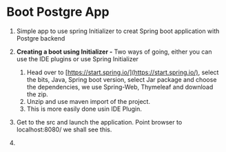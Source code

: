 # Boot Postgre App

1. Simple app to use spring Initializer to creat Spring boot application with Postgre backend
2. **Creating a boot using Initializer -**  Two ways of going, either you can use the IDE plugins or use Spring Initializer
	1. Head over to [https://start.spring.io/](https://start.spring.io/), select the bits, Java, Spring boot version, select Jar package and choose the dependencies, we use Spring-Web, Thymeleaf and download the zip.  
	2. Unzip and use maven import of the project. 
	3. This is more easily done usin IDE Plugin. 
3. Get to the src and launch the application. Point browser to 
localhost:8080/ we shall see this. 

5. 
<!--stackedit_data:
eyJoaXN0b3J5IjpbMTI4Nzg5MzM5OSwtNzQwNzg5NTk3LC0xND
I0MTA2NDg3LC0xNDYzNzMyOTg5LDc3MzkyNDYyMywyMDU1Njk3
NjUyXX0=
-->